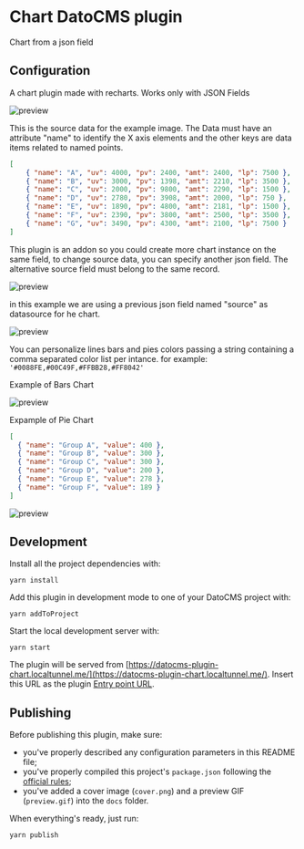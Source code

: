 # Chart DatoCMS plugin

Chart from a json field

## Configuration

A chart plugin made with recharts. Works only with JSON Fields

![preview](./docs/preview.gif)

This is the source data for the example image.
The Data must have an attribute "name" to identify the X axis elements
and the other keys are data items related to named points.

```json
[
    { "name": "A", "uv": 4000, "pv": 2400, "amt": 2400, "lp": 7500 },
    { "name": "B", "uv": 3000, "pv": 1398, "amt": 2210, "lp": 3500 },
    { "name": "C", "uv": 2000, "pv": 9800, "amt": 2290, "lp": 1500 },
    { "name": "D", "uv": 2780, "pv": 3908, "amt": 2000, "lp": 750 },
    { "name": "E", "uv": 1890, "pv": 4800, "amt": 2181, "lp": 1500 },
    { "name": "F", "uv": 2390, "pv": 3800, "amt": 2500, "lp": 3500 },
    { "name": "G", "uv": 3490, "pv": 4300, "amt": 2100, "lp": 7500 }
]
```

This plugin is an addon so you could create more chart instance on the same field, 
to change source data, you can specify another json field. The alternative source field must belong to the same record.

![preview](./docs/multiple_addons.png)

in this example we are using a previous json field named "source" as datasource for he chart.

![preview](./docs/another_source_field.png)

You can personalize  lines bars and pies colors passing a string containing a comma separated color list per intance. 
for example: `'#0088FE,#00C49F,#FFBB28,#FF8042'`


Example of Bars Chart

![preview](./docs/bars.png)


Expample of Pie Chart


```json
[
  { "name": "Group A", "value": 400 },
  { "name": "Group B", "value": 300 },
  { "name": "Group C", "value": 300 },
  { "name": "Group D", "value": 200 },
  { "name": "Group E", "value": 278 },
  { "name": "Group F", "value": 189 }
]

```

![preview](./docs/pie.png)



## Development

Install all the project dependencies with:

```
yarn install
```

Add this plugin in development mode to one of your DatoCMS project with:

```
yarn addToProject
```

Start the local development server with:

```
yarn start
```

The plugin will be served from [https://datocms-plugin-chart.localtunnel.me/](https://datocms-plugin-chart.localtunnel.me/). Insert this URL as the plugin [Entry point URL](https://www.datocms.com/docs/plugins/creating-a-new-plugin/).

## Publishing

Before publishing this plugin, make sure:

* you've properly described any configuration parameters in this README file;
* you've properly compiled this project's `package.json` following the [official rules](https://www.datocms.com/docs/plugins/publishing/);
* you've added a cover image (`cover.png`) and a preview GIF (`preview.gif`) into the `docs` folder.

When everything's ready, just run:

```
yarn publish
```
